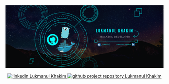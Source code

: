 ![LukmanulKhakim](./banner.png)

<div align="center">
<a href="https://www.linkedin.com/in/lukmanul-khakim-6733221b4/" target="_blank">
<img src=https://img.shields.io/badge/linkedin-%231E77B5.svg?&style=for-the-badge&logo=linkedin&logoColor=white alt="linkedin Lukmanul Khakim" style="margin-bottom: 5px;" />
</a>
<a href="https://github.com/LukmanulKhakim" target="_blank">
<img src=https://img.shields.io/badge/github-%2324292e.svg?&style=for-the-badge&logo=github&logoColor=white alt="github project repository Lukmanul Khakim" style="margin-bottom: 5px;" />
</a>
</div>
